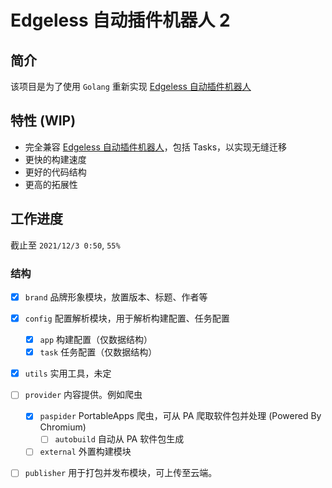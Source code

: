 # Edgeless 自动插件机器人 2
## 简介
该项目是为了使用 `Golang` 重新实现 [Edgeless 自动插件机器人](https://github.com/EdgelessPE/edgeless-bot)
## 特性 (WIP)
* 完全兼容 [Edgeless 自动插件机器人](https://github.com/EdgelessPE/edgeless-bot)，包括 Tasks，以实现无缝迁移
* 更快的构建速度
* 更好的代码结构
* 更高的拓展性

## 工作进度
截止至 `2021/12/3 0:50`, `55%`
### 结构
- [x] `brand`
  品牌形象模块，放置版本、标题、作者等
- [x] `config`
  配置解析模块，用于解析构建配置、任务配置
  - [x] `app`
    构建配置（仅数据结构）
  - [x] `task`
    任务配置（仅数据结构）
- [x] `utils`
  实用工具，未定
- [ ] `provider`
  内容提供。例如爬虫
  - [x] `paspider`
    PortableApps 爬虫，可从 PA 爬取软件包并处理 (Powered By Chromium)
    - [ ] `autobuild`
      自动从 PA 软件包生成
  - [ ] `external`
    外置构建模块
- [ ] `publisher`
  用于打包并发布模块，可上传至云端。
  